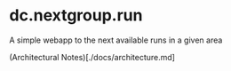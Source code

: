 # dc.nextgroup.run

A simple webapp to the next available runs in a given area

(Architectural Notes)[./docs/architecture.md]

